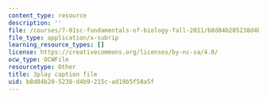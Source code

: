 ```yaml
---
content_type: resource
description: ''
file: /courses/7-01sc-fundamentals-of-biology-fall-2011/b8d84b205238d4b9215cad19b5f58a5f_htYyCEdc8B4.srt
file_type: application/x-subrip
learning_resource_types: []
license: https://creativecommons.org/licenses/by-nc-sa/4.0/
ocw_type: OCWFile
resourcetype: Other
title: 3play caption file
uid: b8d84b20-5238-d4b9-215c-ad19b5f58a5f
---
```

